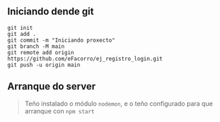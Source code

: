 ## Iniciando dende git
```
git init
git add .
git commit -m "Iniciando proxecto"
git branch -M main
git remote add origin https://github.com/eFacorro/ej_registro_login.git
git push -u origin main
```

## Arranque do server
> Teño instalado o módulo `nodemon`, e o teño configurado para que arranque con `npm start` 